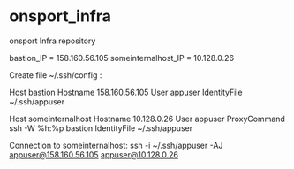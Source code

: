 # onsport_infra
onsport Infra repository

bastion_IP = 158.160.56.105
someinternalhost_IP = 10.128.0.26

Create file ~/.ssh/config :

Host bastion
	Hostname 158.160.56.105
	User appuser
	IdentityFile ~/.ssh/appuser

Host someinternalhost
	Hostname 10.128.0.26
	User appuser
	ProxyCommand ssh -W %h:%p bastion
	IdentityFile ~/.ssh/appuser

Connection to someinternalhost:
ssh -i ~/.ssh/appuser -AJ appuser@158.160.56.105 appuser@10.128.0.26

